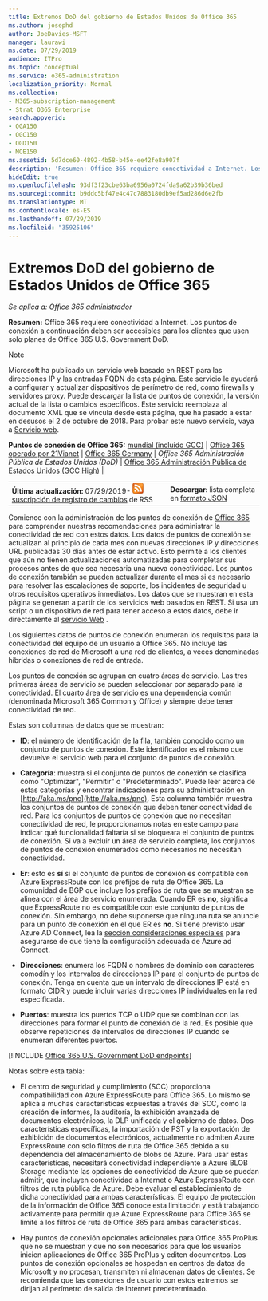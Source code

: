 ```yaml
---
title: Extremos DoD del gobierno de Estados Unidos de Office 365
ms.author: josephd
author: JoeDavies-MSFT
manager: laurawi
ms.date: 07/29/2019
audience: ITPro
ms.topic: conceptual
ms.service: o365-administration
localization_priority: Normal
ms.collection:
- M365-subscription-management
- Strat_O365_Enterprise
search.appverid:
- OGA150
- OGC150
- OGD150
- MOE150
ms.assetid: 5d7dce60-4892-4b58-b45e-ee42fe8a907f
description: 'Resumen: Office 365 requiere conectividad a Internet. Los puntos de conexión a continuación deben ser accesibles para los clientes que usen solo planes de Office 365 U.S. Government DoD.'
hideEdit: true
ms.openlocfilehash: 93df3f23cbe63ba6956a0724fda9a62b39b36bed
ms.sourcegitcommit: b9ddc5bf47e4c47c7883180db9ef5ad286d6e2fb
ms.translationtype: MT
ms.contentlocale: es-ES
ms.lasthandoff: 07/29/2019
ms.locfileid: "35925106"
---
```

# <a name="office-365-us-government-dod-endpoints"></a>Extremos DoD del gobierno de Estados Unidos de Office 365

*Se aplica a: Office 365 administrador*

 **Resumen:** Office 365 requiere conectividad a Internet. Los puntos de conexión a continuación deben ser accesibles para los clientes que usen solo planes de Office 365 U.S. Government DoD.
  
> [!NOTE]
> Microsoft ha publicado un servicio web basado en REST para las direcciones IP y las entradas FQDN de esta página. Este servicio le ayudará a configurar y actualizar dispositivos de perímetro de red, como firewalls y servidores proxy. Puede descargar la lista de puntos de conexión, la versión actual de la lista o cambios específicos. Este servicio reemplaza al documento XML que se vincula desde esta página, que ha pasado a estar en desusos el 2 de octubre de 2018. Para probar este nuevo servicio, vaya a [Servicio web](office-365-ip-web-service.md).
  
 **Puntos de conexión de Office 365:** [mundial (incluido GCC)](urls-and-ip-address-ranges.md) | [Office 365 operado por 21Vianet](urls-and-ip-address-ranges-21vianet.md)  | [Office 365 Germany](office-365-germany-endpoints.md)  |  *Office 365 Administración Pública de Estados Unidos (DoD)* | [Office 365 Administración Pública de Estados Unidos (GCC High)](office-365-u-s-government-gcc-high-endpoints.md) |
  
|||
|:-----|:-----|
|**Última actualización:** 07/29/2019- ![](media/5dc6bb29-25db-4f44-9580-77c735492c4b.png) [suscripción de registro de cambios](https://endpoints.office.com/version/USGOVDoD?allversions=true&format=rss&clientrequestid=b10c5ed1-bad1-445f-b386-b919946339a7) de RSS <br/> |**Descargar:** lista completa en [formato JSON](https://endpoints.office.com/endpoints/USGOVDoD?clientrequestid=b10c5ed1-bad1-445f-b386-b919946339a7) <br/> |
   
 Comience con la administración de los puntos de conexión de [Office 365](managing-office-365-endpoints.md) para comprender nuestras recomendaciones para administrar la conectividad de red con estos datos. Los datos de puntos de conexión se actualizan al principio de cada mes con nuevas direcciones IP y direcciones URL publicadas 30 días antes de estar activo. Esto permite a los clientes que aún no tienen actualizaciones automatizadas para completar sus procesos antes de que sea necesaria una nueva conectividad. Los puntos de conexión también se pueden actualizar durante el mes si es necesario para resolver las escalaciones de soporte, los incidentes de seguridad u otros requisitos operativos inmediatos. Los datos que se muestran en esta página se generan a partir de los servicios web basados en REST. Si usa un script o un dispositivo de red para tener acceso a estos datos, debe ir directamente al [servicio Web](office-365-ip-web-service.md) .

Los siguientes datos de puntos de conexión enumeran los requisitos para la conectividad del equipo de un usuario a Office 365. No incluye las conexiones de red de Microsoft a una red de clientes, a veces denominadas híbridas o conexiones de red de entrada.

Los puntos de conexión se agrupan en cuatro áreas de servicio. Las tres primeras áreas de servicio se pueden seleccionar por separado para la conectividad. El cuarto área de servicio es una dependencia común (denominada Microsoft 365 Common y Office) y siempre debe tener conectividad de red.

Estas son columnas de datos que se muestran:

- **ID**: el número de identificación de la fila, también conocido como un conjunto de puntos de conexión. Este identificador es el mismo que devuelve el servicio web para el conjunto de puntos de conexión.

- **Categoría**: muestra si el conjunto de puntos de conexión se clasifica como "Optimizar", "Permitir" o "Predeterminado". Puede leer acerca de estas categorías y encontrar indicaciones para su administración en [http://aka.ms/pnc](http://aka.ms/pnc). Esta columna también muestra los conjuntos de puntos de conexión que deben tener conectividad de red. Para los conjuntos de puntos de conexión que no necesitan conectividad de red, le proporcionamos notas en este campo para indicar qué funcionalidad faltaría si se bloqueara el conjunto de puntos de conexión. Si va a excluir un área de servicio completa, los conjuntos de puntos de conexión enumerados como necesarios no necesitan conectividad.

- **Er**: esto es **sí** si el conjunto de puntos de conexión es compatible con Azure ExpressRoute con los prefijos de ruta de Office 365. La comunidad de BGP que incluye los prefijos de ruta que se muestran se alinea con el área de servicio enumerada. Cuando ER es **no**, significa que ExpressRoute no es compatible con este conjunto de puntos de conexión. Sin embargo, no debe suponerse que ninguna ruta se anuncie para un punto de conexión en el que ER es **no**. Si tiene previsto usar Azure AD Connect, lea la [sección consideraciones especiales](https://docs.microsoft.com/azure/active-directory/connect/active-directory-AADconnect-instances#microsoft-azure-government-cloud) para asegurarse de que tiene la configuración adecuada de Azure ad Connect.

- **Direcciones**: enumera los FQDN o nombres de dominio con caracteres comodín y los intervalos de direcciones IP para el conjunto de puntos de conexión. Tenga en cuenta que un intervalo de direcciones IP está en formato CIDR y puede incluir varias direcciones IP individuales en la red especificada.
 
- **Puertos**: muestra los puertos TCP o UDP que se combinan con las direcciones para formar el punto de conexión de la red. Es posible que observe repeticiones de intervalos de direcciones IP cuando se enumeran diferentes puertos.
 
[!INCLUDE [Office 365 U.S. Government DoD endpoints](./includes/office-365-u.s.-government-dod-endpoints.md)]
  
Notas sobre esta tabla:

- El centro de seguridad y cumplimiento (SCC) proporciona compatibilidad con Azure ExpressRoute para Office 365. Lo mismo se aplica a muchas características expuestas a través del SCC, como la creación de informes, la auditoría, la exhibición avanzada de documentos electrónicos, la DLP unificada y el gobierno de datos. Dos características específicas, la importación de PST y la exportación de exhibición de documentos electrónicos, actualmente no admiten Azure ExpressRoute con solo filtros de ruta de Office 365 debido a su dependencia del almacenamiento de blobs de Azure. Para usar estas características, necesitará conectividad independiente a Azure BLOB Storage mediante las opciones de conectividad de Azure que se puedan admitir, que incluyen conectividad a Internet o Azure ExpressRoute con filtros de ruta pública de Azure. Debe evaluar el establecimiento de dicha conectividad para ambas características. El equipo de protección de la información de Office 365 conoce esta limitación y está trabajando activamente para permitir que Azure ExpressRoute para Office 365 se limite a los filtros de ruta de Office 365 para ambas características.

- Hay puntos de conexión opcionales adicionales para Office 365 ProPlus que no se muestran y que no son necesarios para que los usuarios inicien aplicaciones de Office 365 ProPlus y editen documentos. Los puntos de conexión opcionales se hospedan en centros de datos de Microsoft y no procesan, transmiten ni almacenan datos de clientes. Se recomienda que las conexiones de usuario con estos extremos se dirijan al perímetro de salida de Internet predeterminado.
